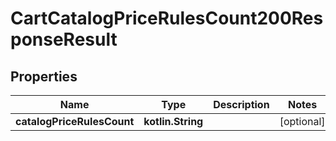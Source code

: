 
# CartCatalogPriceRulesCount200ResponseResult

## Properties
| Name | Type | Description | Notes |
| ------------ | ------------- | ------------- | ------------- |
| **catalogPriceRulesCount** | **kotlin.String** |  |  [optional] |



